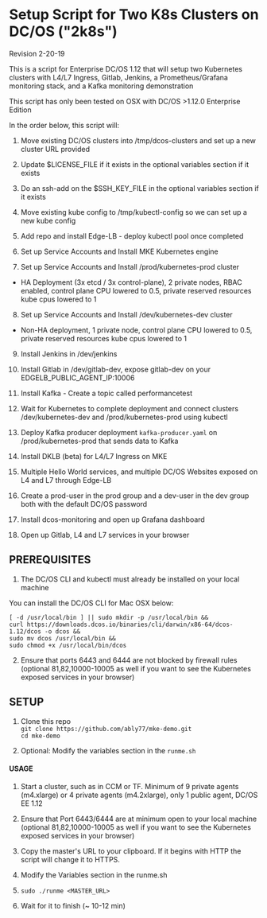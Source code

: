 # Setup Script for Two K8s Clusters on DC/OS ("2k8s")
Revision 2-20-19

This is a script for Enterprise DC/OS 1.12 that will setup two Kubernetes clusters with L4/L7 Ingress, Gitlab, Jenkins, a Prometheus/Grafana monitoring stack, and a Kafka monitoring demonstration  

This script has only been tested on OSX with DC/OS >1.12.0 Enterprise Edition  

In the order below, this script will:

1. Move existing DC/OS clusters into /tmp/dcos-clusters and set up a new cluster URL provided

2. Update $LICENSE_FILE if it exists in the optional variables section if it exists

3. Do an ssh-add on the $SSH_KEY_FILE in the optional variables section if it exists

4. Move existing kube config to /tmp/kubectl-config so we can set up a new kube config

5. Add repo and install Edge-LB - deploy kubectl pool once completed

6. Set up Service Accounts and Install MKE Kubernetes engine

7. Set up Service Accounts and Install /prod/kubernetes-prod cluster
- HA Deployment (3x etcd / 3x control-plane), 2 private nodes, RBAC enabled, control plane CPU lowered to 0.5, private reserved resources kube cpus lowered to 1     

8. Set up Service Accounts and Install /dev/kubernetes-dev cluster
- Non-HA deployment, 1 private node, control plane CPU lowered to 0.5, private reserved resources kube cpus lowered to 1  

9. Install Jenkins in /dev/jenkins

10. Install Gitlab in /dev/gitlab-dev, expose gitlab-dev on your EDGELB_PUBLIC_AGENT_IP:10006

11. Install Kafka - Create a topic called performancetest

12. Wait for Kubernetes to complete deployment and connect clusters /dev/kubernetes-dev and /prod/kubernetes-prod using kubectl

13. Deploy Kafka producer deployment `kafka-producer.yaml` on /prod/kubernetes-prod that sends data to Kafka

14. Install DKLB (beta) for L4/L7 Ingress on MKE

15. Multiple Hello World services, and multiple DC/OS Websites exposed on L4 and L7 through Edge-LB

16. Create a prod-user in the prod group and a dev-user in the dev group both with the default DC/OS password

17. Install dcos-monitoring and open up Grafana dashboard

18. Open up Gitlab, L4 and L7 services in your browser

## PREREQUISITES

1. The DC/OS CLI and kubectl must already be installed on your local machine

You can install the DC/OS CLI for Mac OSX below:
```
[ -d /usr/local/bin ] || sudo mkdir -p /usr/local/bin &&
curl https://downloads.dcos.io/binaries/cli/darwin/x86-64/dcos-1.12/dcos -o dcos &&
sudo mv dcos /usr/local/bin &&
sudo chmod +x /usr/local/bin/dcos
```

2. Ensure that ports 6443 and 6444 are not blocked by firewall rules (optional 81,82,10000-10005 as well if you want to see the Kubernetes exposed services in your browser)

## SETUP

1. Clone this repo  
   `git clone https://github.com/ably77/mke-demo.git`  
   `cd mke-demo`

2. Optional: Modify the variables section in the `runme.sh`

#### USAGE

1. Start a cluster, such as in CCM or TF. Minimum of 9 private agents (m4.xlarge) or 4 private agents (m4.2xlarge), only 1 public agent, DC/OS EE 1.12

2. Ensure that Port 6443/6444 are at minimum open to your local machine (optional 81,82,10000-10005 as well if you want to see the Kubernetes exposed services in your browser)

3. Copy the master's URL to your clipboard. If it begins with HTTP the script will change it to HTTPS.

4. Modify the Variables section in the runme.sh

5. `sudo ./runme <MASTER_URL>`

6. Wait for it to finish (~ 10-12 min)
